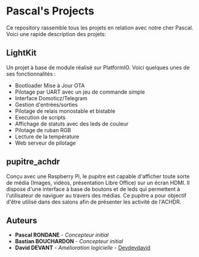 # Pascal's Projects

Ce repository rassemble tous les projets en relation avec notre cher Pascal.
Voici une rapide description des projets:

## LightKit
Un projet à base de module réalisé sur PlatformIO. Voici quelques unes de ses fonctionnalités :
- Bootloader Mise à Jour OTA
- Pilotage par UART avec un jeu de commande simple
- Interface Domoticz/Telegram
- Gestion d'entrées/sorties
- Pilotage de relais monostable et bistable
- Execution de scripts
- Affichage de statuts avec des leds de couleur
- Pilotage de ruban RGB
- Lecture de la température
- Web serveur de pilotage

## pupitre_achdr
Conçu avec une Raspberry Pi, le pupitre est capable d'afficher toute sorte de média (Images, vidéos, présentation Libre Office) sur un écran HDMI. Il dispose d'une interface à base de boutons et de leds qui permettent à l'utilisateur de naviguer au travers des médias.
Ce pupitre a pour objectif d'être utilisé dans des salons afin de présenter les activité de l'ACHDR.

## Auteurs

* **Pascal RONDANE** - *Concepteur initial*
* **Bastian BOUCHARDON** - *Concepteur initial*
* **David DEVANT** - *Amélioration logicielle* - [Devdevdavid](https://github.com/Devdevdavid)
